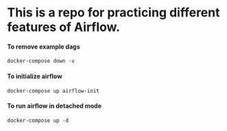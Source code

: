 # This is a repo for practicing different features of Airflow.

#### To remove example dags
```
docker-compose down -v
```
#### To initialize airflow
```
docker-compose up airflow-init
```
#### To run airflow in detached mode
```
docker-compose up -d
```
